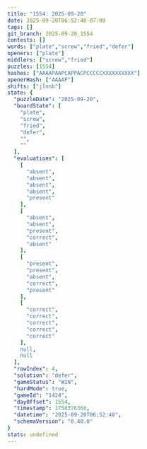 ```yaml
---
title: "1554: 2025-09-20"
date: 2025-09-20T06:52:48-07:00
tags: []
git_branch: 2025-09-20_1554
contests: []
words: ["plate","screw","fried","defer"]
openers: ["plate"]
middlers: ["screw","fried"]
puzzles: [1554]
hashes: ["AAAAPAAPCAPPACPCCCCCXXXXXXXXXX"]
openerHash: ["AAAAP"]
shifts: ["jlnnb"]
state: {
  "puzzleDate": "2025-09-20",
  "boardState": [
    "plate",
    "screw",
    "fried",
    "defer",
    "",
    ""
  ],
  "evaluations": [
    [
      "absent",
      "absent",
      "absent",
      "absent",
      "present"
    ],
    [
      "absent",
      "absent",
      "present",
      "correct",
      "absent"
    ],
    [
      "present",
      "present",
      "absent",
      "correct",
      "present"
    ],
    [
      "correct",
      "correct",
      "correct",
      "correct",
      "correct"
    ],
    null,
    null
  ],
  "rowIndex": 4,
  "solution": "defer",
  "gameStatus": "WIN",
  "hardMode": true,
  "gameId": "1424",
  "dayOffset": 1554,
  "timestamp": 1758376368,
  "datetime": "2025-09-20T06:52:48",
  "schemaVersion": "0.40.0"
}
stats: undefined
---
```

<!-- more -->
